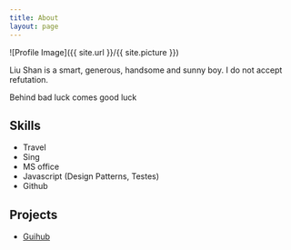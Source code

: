 ```yaml
---
title: About
layout: page
---
```

![Profile Image]({{ site.url }}/{{ site.picture }})

<p>Liu Shan is a smart, generous, handsome and sunny boy. I do not accept refutation.</p>

<p>Behind bad luck comes good luck</p>

<h2>Skills</h2>

<ul class="skill-list">
	<li>Travel</li>
	<li>Sing</li>
	<li>MS office</li>
	<li>Javascript (Design Patterns, Testes)</li>
	<li>Github</li>
</ul>

<h2>Projects</h2>

<ul>
	<li><a href="https://github.com/">Guihub</a></li>
	
</ul>
